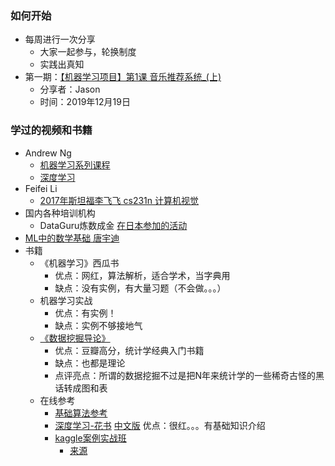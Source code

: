 ### 如何开始

* 每周进行一次分享
  * 大家一起参与，轮换制度
  * 实践出真知
* 第一期：[【机器学习项目】第1课 音乐推荐系统_(上)](https://github.com/jasonadu/crash-course/blob/master/ML-group/第一期/readme.md) 
  * 分享者：Jason
  * 时间：2019年12月19日



### 学过的视频和书籍

- Andrew Ng 
  - [机器学习系列课程](https://www.bilibili.com/video/av50747658?from=search&seid=1410819260979595716)
  - [深度学习](https://link.jianshu.com/?t=http://mooc.study.163.com/smartSpec/detail/1001319001.htm)
- Feifei Li 
  - [2017年斯坦福李飞飞 cs231n 计算机视觉](https://www.bilibili.com/video/av68602611/?p=9)
- 国内各种培训机构
  - DataGuru炼数成金
    [在日本参加的活动](https://github.com/Ape-Evolution-Seminar/common-material/tree/master/%E6%B4%BB%E5%8A%A8%E8%B5%84%E6%96%99/%E5%85%B6%E4%BB%96)	
- [ML中的数学基础 唐宇迪](https://b23.tv/av40155030/p1)
- 书籍
  - 《机器学习》西瓜书 
    - 优点：网红，算法解析，适合学术，当字典用 
    - 缺点：没有实例，有大量习题（不会做。。。）
  - 机器学习实战
    - 优点：有实例！
    - 缺点：实例不够接地气
  - [《数据挖掘导论》](https://book.douban.com/subject/5286107/)
    - 优点：豆瓣高分，统计学经典入门书籍
    - 缺点：也都是理论
    - 点评亮点：所谓的数据挖掘不过是把N年来统计学的一些稀奇古怪的黑话转成图和表
  - 在线参考
    - [基础算法参考](https://github.com/jasonadu/ML-NLP/blob/master/README.md)
    - [深度学习-花书](http://www.deeplearningbook.org) [中文版](https://github.com/exacity/deeplearningbook-chinese/releases/download/v0.5-beta/dlbook_cn_v0.5-beta.pdf) 优点：很红。。。有基础知识介绍
    - [kaggle案例实战班](https://www.bilibili.com/video/av42834527) 
      - [来源](https://www.julyedu.com/course/getDetail/54)
